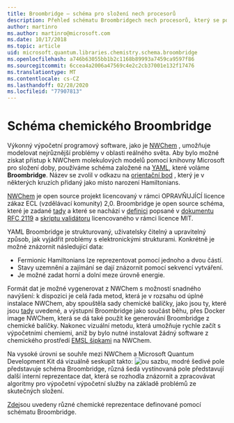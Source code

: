 ```yaml
---
title: Broombridge – schéma pro složení nech procesorů
description: Přehled schématu Broombridgech nech procesorů, který se používá k modelování reálných problémů v chemickém prostředí s Microsoft Quantum Development Kit.
author: martinro
ms.author: martinro@microsoft.com
ms.date: 10/17/2018
ms.topic: article
uid: microsoft.quantum.libraries.chemistry.schema.broombridge
ms.openlocfilehash: a746b63055bb1b2c1168b89993a7459ca9597f86
ms.sourcegitcommit: 6ccea4a2006a47569c4e2c2cb37001e132f17476
ms.translationtype: MT
ms.contentlocale: cs-CZ
ms.lasthandoff: 02/28/2020
ms.locfileid: "77907813"
---
```

# <a name="broombridge-quantum-chemistry-schema"></a>Schéma chemického Broombridge # 

Výkonný výpočetní programový software, jako je [NWChem](http://www.nwchem-sw.org/) , umožňuje modelovat nejrůznější problémy v oblasti reálného světa. Aby bylo možné získat přístup k NWChem molekulových modelů pomocí knihovny Microsoft pro složení doby, používáme schéma založené na [YAML](https://en.wikipedia.org/wiki/YAML), které voláme **Broombridge**. Název se zvolil v odkazu na [orientační bod](https://en.wikipedia.org/wiki/Broom_Bridge) , který je v některých kruzích přidaný jako místo narození Hamiltonians. 

[NWChem](https://github.com/nwchemgit/nwchem) je open source projekt licencovaný v rámci OPRAVŇUJÍCÍ licence zákaz ECL (vzdělávací komunity) 2,0. Broombridge je open source schéma, které je zadané [tady](xref:microsoft.quantum.libraries.chemistry.schema.broombridge) a které se nachází v [definici](https://raw.githubusercontent.com/Microsoft/Quantum/master/Chemistry/Schema/broombridge-0.1.schema.json) popsané v [dokumentu RFC 2119](https://tools.ietf.org/html/rfc2119) a [skriptu validátoru](https://raw.githubusercontent.com/Microsoft/Quantum/master/Chemistry/Schema/validator.py) licencovaného v rámci licence MIT. 

YAML Broombridge je strukturovaný, uživatelsky čitelný a upravitelný způsob, jak vyjádřit problémy s elektronickými strukturami. Konkrétně je možné znázornit následující data: 
- Fermionic Hamiltonians lze reprezentovat pomocí jednoho a dvou částí. 
- Stavy uzemnění a zajímání se dají znázornit pomocí sekvencí vytváření.
- Je možné zadat horní a dolní meze úrovně energie.

Formát dat je možné vygenerovat z NWChem s možností snadného navýšení: k dispozici je celá řada metod, která je v rozsahu od úplné instalace NWChem, aby spouštěla sady chemické balíčky, jako jsou ty, které jsou [tady](https://github.com/nwchemgit/nwchem/tree/master/QA/chem_library_tests) uvedené, a výstupní Broombridge jako součást běhu, přes Docker image NWChem, která se dá také použít ke generování Broombridge z chemické balíčky. Nakonec vizuální metodu, která umožňuje rychle začít s výpočetními chemiemi, aniž by bylo nutné instalovat žádný software z chemického prostředí [EMSL šipkami](https://arrows.emsl.pnnl.gov/api/qsharp_chem) na NWChem. 

Na vysoké úrovni se souhře mezi NWChem a Microsoft Quantum Development Kit dá vizuálně seskupit takto: ![ou sazbu,](~/media/broombridge.png) modré šedivé pole představuje schéma Broombridge, různá šedá vystínovaná pole představují další interní reprezentace dat, která se rozhodla znázornit a zpracovávat algoritmy pro výpočetní výpočetní služby na základě problémů ze skutečných složení. 

[Zde](https://github.com/microsoft/Quantum/tree/master/Chemistry/IntegralData/YAML)jsou uvedeny různé chemické reprezentace definované pomocí schématu Broombridge.
